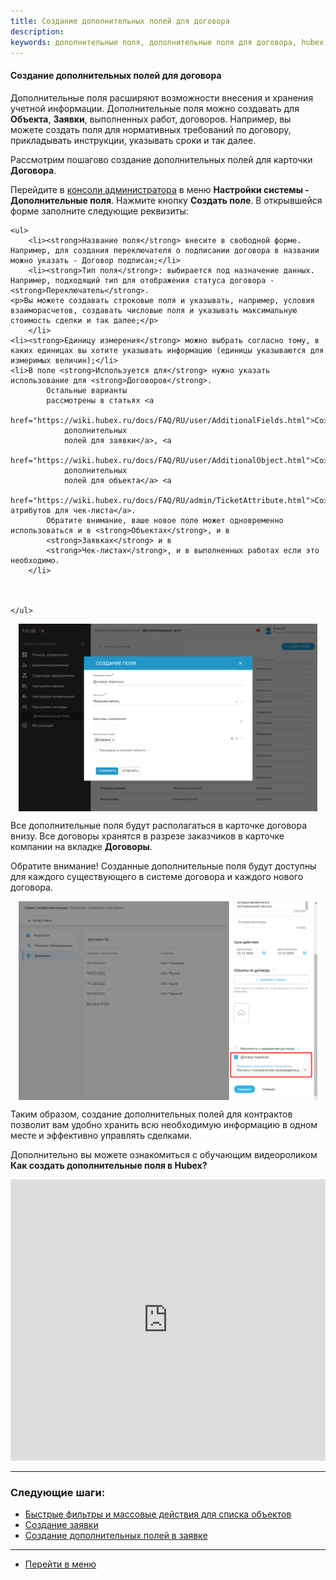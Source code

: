 ```yaml
---
title: Создание дополнительных полей для договора
description: 
keywords: дополнительные поля, дополнительные поля для договора, hubex, хабекс, хубекс, хабикс
---
```


#### Создание дополнительных полей для договора
<html>
<meta charset="utf-8">
</html>
<body>
<p>Дополнительные поля расширяют возможности внесения и хранения учетной информации. Дополнительные поля можно создавать
     для <strong>Объекта</strong>, <strong>Заявки</strong>, выполненных работ, договоров. Например, вы можете создать поля для нормативных требований по договору, прикладывать инструкции, указывать сроки и так далее.</p>

<p>Рассмотрим пошагово создание дополнительных полей для карточки <strong>Договора</strong>.</p>

<p>Перейдите в <a href="https://wiki.hubex.ru/docs/FAQ/RU/admin/HowToEnterTheAdmin.html">консоли администратора</a>
        в меню <strong>Настройки системы - Дополнительные поля</strong>. Нажмите кнопку <strong>Создать
            поле</strong>. В открывшейся форме заполните следующие реквизиты:</p>
    
    <ul>
        <li><strong>Название поля</strong> внесите в свободной форме. Например, для создания переключателя о подписании договора в названии можно указать - Договор подписан;</li>
        <li><strong>Тип поля</strong>: выбирается под назначение данных. Например, подходящий тип для отображения статуса договора - <strong>Переключатель</strong>.
    <p>Вы можете создавать строковые поля и указывать, например, условия взаиморасчетов, создавать числовые поля и указывать максимальную стоимость сделки и так далее;</p>
        </li>
    <li><strong>Единицу измерения</strong> можно выбрать согласно тому, в каких единицах вы хотите указывать информацию (единицы указываются для измеримых величин);</li>
    <li>В поле <strong>Используется для</strong> нужно указать использование для <strong>Договоров</strong>.
            Остальные варианты
            рассмотрены в статьях <a
                    href="https://wiki.hubex.ru/docs/FAQ/RU/user/AdditionalFields.html">Создание
                дополнительных
                полей для заявки</a>, <a
                    href="https://wiki.hubex.ru/docs/FAQ/RU/user/AdditionalObject.html">Создание
                дополнительных
                полей для объекта</a> <a
                    href="https://wiki.hubex.ru/docs/FAQ/RU/admin/TicketAttribute.html">Создание атрибутов для чек-листа</a>.
            Обратите внимание, ваше новое поле может одновременно использоваться и в <strong>Объектах</strong>, и в
            <strong>Заявках</strong> и в
            <strong>Чек-листах</strong>, и в выполненных работах если это необходимо.
        </li>

    

    </ul>

<p><div>
        <img style="margin: 0 auto; display: block; max-width: 95%;"
             src="/attachments/images/FAQ/USER/AdditionalFieldsContract/AddField.jpg"/>
    </div></p>

<p>Все дополнительные поля будут располагаться в карточке договора внизу. Все договоры хранятся в разрезе заказчиков в карточке компании на вкладке <strong>Договоры</strong>.</p>
<p>Обратите внимание! Созданные дополнительные поля будут доступны для каждого существующего в системе договора и каждого нового договора.</p>
<div>
        <img style="margin: 0 auto; display: block; max-width: 95%;"
             src="/attachments/images/FAQ/USER/AdditionalFieldsContract/AddField2.jpg"/>
    </div>
<p>Таким образом, создание дополнительных полей для контрактов позволит вам удобно хранить всю необходимую информацию в одном месте и эффективно управлять сделками.</p>




<p>Дополнительно вы можете ознакомиться с обучающим видеороликом <strong>Как создать дополнительные поля в Hubex?</strong></p>

<iframe src="https://www.youtube.com/embed/1hRsaFz_sEQ" width="100%" height="450px" frameborder="0"
        allowfullscreen="allowfullscreen"></iframe>

</body>


___
### Следующие шаги:
- [Быстрые фильтры и массовые действия для списка объектов](./GroupActions.md)
- [Создание заявки](./CreatingTicket.md)
- [Создание дополнительных полей в заявке](./AdditionalFields.md)


___
- [Перейти в меню](http://wiki.hubex.ru)


